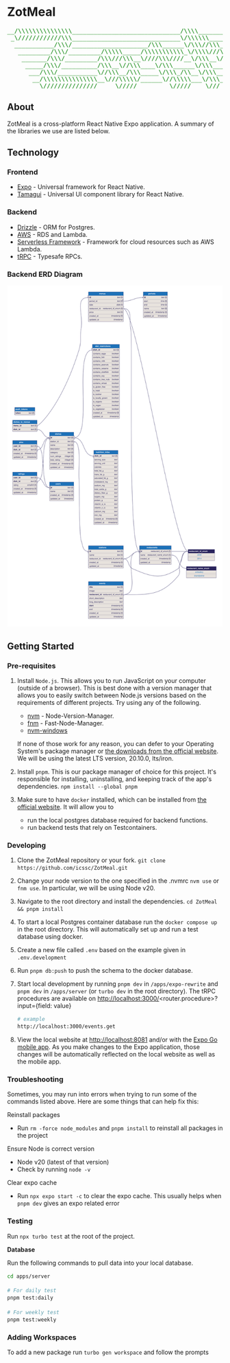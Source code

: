 # ZotMeal

<pre style="color: green;">
__/\\\\\\\\\\\\\\\______________________________/\\\\____________/\\\\________________________________/\\\\\\____
 _\////////////\\\______________________________\/\\\\\\________/\\\\\\_______________________________\////\\\____
  ___________/\\\/_____________________/\\\______\/\\\//\\\____/\\\//\\\__________________________________\/\\\____
   _________/\\\/_________/\\\\\_____/\\\\\\\\\\\_\/\\\\///\\\/\\\/_\/\\\_____/\\\\\\\\___/\\\\\\\\\_______\/\\\____
    _______/\\\/_________/\\\///\\\__\////\\\////__\/\\\__\///\\\/___\/\\\___/\\\/////\\\_\////////\\\______\/\\\____
     _____/\\\/__________/\\\__\//\\\____\/\\\______\/\\\____\///_____\/\\\__/\\\\\\\\\\\____/\\\\\\\\\\_____\/\\\____
      ___/\\\/___________\//\\\__/\\\_____\/\\\_/\\__\/\\\_____________\/\\\_\//\\///////____/\\\/////\\\_____\/\\\____
       __/\\\\\\\\\\\\\\\__\///\\\\\/______\//\\\\\___\/\\\_____________\/\\\__\//\\\\\\\\\\_\//\\\\\\\\/\\__/\\\\\\\\\_
        _\///////////////_____\/////_________\/////____\///______________\///____\//////////___\////////\//__\/////////__
</pre>

## About

ZotMeal is a cross-platform React Native Expo application.
A summary of the libraries we use are listed below.

## Technology

### Frontend

- [Expo](https://expo.dev) - Universal framework for React Native.
- [Tamagui](https://tamagui.dev/) - Universal UI component library for React Native.

### Backend

- [Drizzle](https://drizzle.dev/) - ORM for Postgres.
- [AWS](https://aws.amazon.com/) - RDS and Lambda.
- [Serverless Framework](https://www.serverless.com/) - Framework for cloud resources such as AWS Lambda.
- [tRPC](https://trpc.io/) - Typesafe RPCs.

### Backend ERD Diagram

![ERD Diagram](/packages/db/diagram/erd.svg)

## Getting Started

### Pre-requisites

1. Install `Node.js`. This allows you to run JavaScript on your computer (outside of a browser).
   This is best done with a version manager that allows you to easily switch between
   Node.js versions based on the requirements of different projects.
   Try using any of the following.

   - [nvm](https://github.com/nvm-sh/nvm) - Node-Version-Manager.
   - [fnm](https://github.com/Schniz/fnm) - Fast-Node-Manager.
   - [nvm-windows](https://github.com/coreybutler/nvm-windows)

   If none of those work for any reason, you can defer to your Operating System's
   package manager or [the downloads from the official website](https://nodejs.org/en/download).
   We will be using the latest LTS version, 20.10.0, lts/iron.

2. Install `pnpm`. This is our package manager of choice for this project.
   It's responsible for installing, uninstalling, and keeping track of the app's dependencies.
   `npm install --global pnpm`

3. Make sure to have `docker` installed, which can be installed from [the official website](https://www.docker.com/get-started/). It will allow you to
   - run the local postgres database required for backend functions.
   - run backend tests that rely on Testcontainers.

### Developing

1. Clone the ZotMeal repository or your fork.
   `git clone https://github.com/icssc/ZotMeal.git`

3. Change your node version to the one specified in the .nvmrc
   `nvm use` or `fnm use`. In particular, we will be using Node v20.
   
5. Navigate to the root directory and install the dependencies.
   `cd ZotMeal && pnpm install`

6. To start a local Postgres container database run the `docker compose up` in the root directory.
   This will automatically set up and run a test database using docker.

7. Create a new file called `.env` based on the example given in `.env.development`

8. Run `pnpm db:push` to push the schema to the docker database.

9. Start local development by running `pnpm dev` in `/apps/expo-rewrite` and `pnpm dev` in `/apps/server` (or `turbo dev` in the root directory).
   The tRPC procedures are available on <http://localhost:3000/><router.procedure\>?input={field: value}

   ```sh
   # example
   http://localhost:3000/events.get
   ```

10. View the local website at <http://localhost:8081> and/or with the [Expo Go mobile app](https://expo.dev/client).
   As you make changes to the Expo application, those changes will be automatically
   reflected on the local website as well as the mobile app.

### Troubleshooting

Sometimes, you may run into errors when trying to run some of the commands listed above. Here are some things that can help fix this:

Reinstall packages
- Run `rm -force node_modules` and `pnpm install` to reinstall all packages in the project

Ensure Node is correct version
- Node v20 (latest of that version)
- Check by running `node -v`

Clear expo cache
- Run `npx expo start -c` to clear the expo cache. This usually helps when `pnpm dev` gives an expo related error 

### Testing

Run `npx turbo test` at the root of the project.

**Database**

Run the following commands to pull data into your local database. 

```sh
cd apps/server

# For daily test
pnpm test:daily

# For weekly test
pnpm test:weekly
```

### Adding Workspaces

To add a new package run `turbo gen workspace` and follow the prompts
